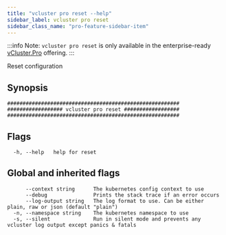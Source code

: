 ```yaml
---
title: "vcluster pro reset --help"
sidebar_label: vcluster pro reset
sidebar_class_name: "pro-feature-sidebar-item"
---
```


:::info Note:
`vcluster pro reset` is only available in the enterprise-ready [vCluster.Pro](https://vcluster.pro) offering.
:::


Reset configuration

## Synopsis

```
########################################################
################## vcluster pro reset ##################
########################################################
```


## Flags

```
  -h, --help   help for reset
```


## Global and inherited flags

```
      --context string      The kubernetes config context to use
      --debug               Prints the stack trace if an error occurs
      --log-output string   The log format to use. Can be either plain, raw or json (default "plain")
  -n, --namespace string    The kubernetes namespace to use
  -s, --silent              Run in silent mode and prevents any vcluster log output except panics & fatals
```

